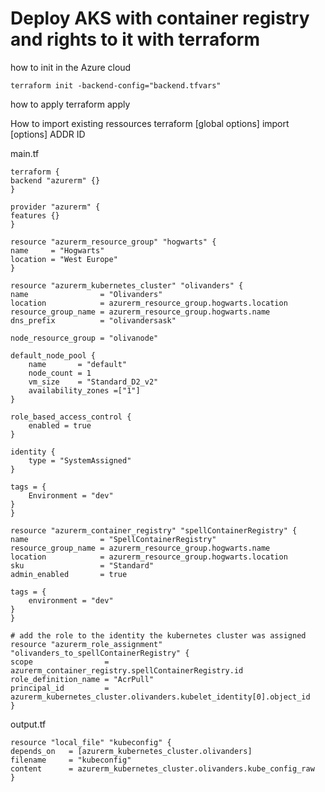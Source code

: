 # Deploy AKS with container registry and rights to it with terraform


how to init in the Azure cloud 

    terraform init -backend-config="backend.tfvars"

how to apply
    terraform apply

How to import existing ressources
    terraform [global options] import [options] ADDR ID

main.tf

    terraform {
    backend "azurerm" {}
    }

    provider "azurerm" {
    features {}
    }

    resource "azurerm_resource_group" "hogwarts" {
    name     = "Hogwarts"
    location = "West Europe"
    }

    resource "azurerm_kubernetes_cluster" "olivanders" {
    name                = "Olivanders"
    location            = azurerm_resource_group.hogwarts.location
    resource_group_name = azurerm_resource_group.hogwarts.name
    dns_prefix          = "olivandersask"

    node_resource_group = "olivanode"

    default_node_pool {
        name       = "default"
        node_count = 1
        vm_size    = "Standard_D2_v2"
        availability_zones =["1"]
    }

    role_based_access_control {
        enabled = true
    }

    identity {
        type = "SystemAssigned"
    }

    tags = {
        Environment = "dev"
    }
    }

    resource "azurerm_container_registry" "spellContainerRegistry" {
    name                = "SpellContainerRegistry"
    resource_group_name = azurerm_resource_group.hogwarts.name
    location            = azurerm_resource_group.hogwarts.location
    sku                 = "Standard"
    admin_enabled       = true

    tags = {
        environment = "dev"
    }
    }

    # add the role to the identity the kubernetes cluster was assigned
    resource "azurerm_role_assignment" "olivanders_to_spellContainerRegistry" {
    scope                = azurerm_container_registry.spellContainerRegistry.id
    role_definition_name = "AcrPull"
    principal_id         = azurerm_kubernetes_cluster.olivanders.kubelet_identity[0].object_id
    }

output.tf

    resource "local_file" "kubeconfig" {
    depends_on   = [azurerm_kubernetes_cluster.olivanders]
    filename     = "kubeconfig"
    content      = azurerm_kubernetes_cluster.olivanders.kube_config_raw
    }

